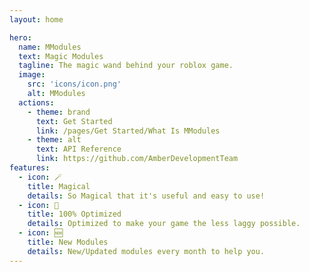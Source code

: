 ```yaml
---
layout: home

hero:
  name: MModules
  text: Magic Modules
  tagline: The magic wand behind your roblox game.
  image:
    src: 'icons/icon.png'
    alt: MModules
  actions:
    - theme: brand
      text: Get Started
      link: /pages/Get Started/What Is MModules
    - theme: alt
      text: API Reference
      link: https://github.com/AmberDevelopmentTeam
features:
  - icon: 🪄
    title: Magical
    details: So Magical that it's useful and easy to use!
  - icon: 🚀
    title: 100% Optimized
    details: Optimized to make your game the less laggy possible.
  - icon: 🆕
    title: New Modules
    details: New/Updated modules every month to help you.
---
```


<style>
:root {
  --vp-home-hero-name-color: transparent;
  --vp-home-hero-name-background: -webkit-linear-gradient(120deg, #DB6A63 30%, #7B63DB);

  --vp-home-hero-image-background-image: linear-gradient(-45deg, #DB6A63 50%, #7B63DB 50%);
  --vp-home-hero-image-filter: blur(44px);
}
</style>
